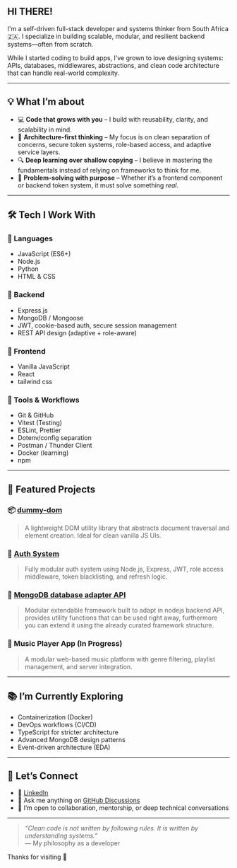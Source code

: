 ##  HI THERE!

I'm a self-driven full-stack developer and systems thinker from South Africa 🇿🇦. I specialize in building scalable, modular, and resilient backend systems—often from scratch.

While I started coding to build apps, I’ve grown to love designing systems: APIs, databases, middlewares, abstractions, and clean code architecture that can handle real-world complexity.

---

## 💡 What I’m about

- 💻 **Code that grows with you** – I build with reusability, clarity, and scalability in mind.
- 🧠 **Architecture-first thinking** – My focus is on clean separation of concerns, secure token systems, role-based access, and adaptive service layers.
- 🔍 **Deep learning over shallow copying** – I believe in mastering the fundamentals instead of relying on frameworks to think for me.
- 🎯 **Problem-solving with purpose** – Whether it’s a frontend component or backend token system, it must solve something *real*.

---

## 🛠 Tech I Work With

### 🔹 Languages
- JavaScript (ES6+)
- Node.js
- Python
- HTML & CSS

### 🔹 Backend
- Express.js
- MongoDB / Mongoose
- JWT, cookie-based auth, secure session management
- REST API design (adaptive + role-aware)

### 🔹 Frontend
- Vanilla JavaScript
- React
- tailwind css

### 🔹 Tools & Workflows
- Git & GitHub
- Vitest (Testing)
- ESLint, Prettier
- Dotenv/config separation
- Postman / Thunder Client
- Docker (learning)
- npm

---

## 🚀 Featured Projects

### 📦 [dummy-dom](https://github.com/mpho-shabalala/dummy-dom)
> A lightweight DOM utility library that abstracts document traversal and element creation. Ideal for clean vanilla JS UIs.

### 🔐 [Auth System](https://github.com/mpho-shabalala/standalone-jwt-authentication)
> Fully modular auth system using Node.js, Express, JWT, role access middleware, token blacklisting, and refresh logic.

### 🔌 [MongoDB database adapter API](https://github.com/mpho-shabalala/standalone-mongodb-adapter)
> Modular extendable framework built to adapt in nodejs backend API, provides utility functions that can be used right away, furthermore you can extend it using the already curated framework structure.

### 🎵 Music Player App (In Progress)
> A modular web-based music platform with genre filtering, playlist management, and server integration.

---

## 📚 I’m Currently Exploring

- Containerization (Docker)
- DevOps workflows (CI/CD)
- TypeScript for stricter architecture
- Advanced MongoDB design patterns
- Event-driven architecture (EDA)

---

## 🤝 Let’s Connect

- 💼 [LinkedIn](https://www.linkedin.com/in/mpho-shabalala)
- 💬 Ask me anything on [GitHub Discussions](https://github.com/mpho-shabalala)
- 🧠 I’m open to collaboration, mentorship, or deep technical conversations

---

> _“Clean code is not written by following rules. It is written by understanding systems.”_  
> — My philosophy as a developer

Thanks for visiting 🙌


